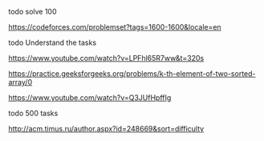 todo solve 100

https://codeforces.com/problemset?tags=1600-1600&locale=en

todo Understand the tasks

https://www.youtube.com/watch?v=LPFhl65R7ww&t=320s

https://practice.geeksforgeeks.org/problems/k-th-element-of-two-sorted-array/0

https://www.youtube.com/watch?v=Q3JUfHpffIg

todo 500 tasks

http://acm.timus.ru/author.aspx?id=248669&sort=difficulty
